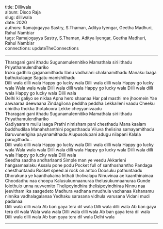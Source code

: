 title: Dilliwala  
album: Disco Raja  
slug: dilliwala  
date: 2020  
authors: Ramajogayya Sastry, S.Thaman, Aditya Iyengar, Geetha Madhuri, Rahul Nambiar  
tags: Ramajogayya Sastry, S.Thaman, Aditya Iyengar, Geetha Madhuri, Rahul Nambiar  
connections: updateTheConnections  

------------

Tharagani gani ithadu Sugunamulennitiko Mamathala siri ithadu Priyathamulendhariko  
Iruku gadhilo gaganamithadu Ilanu vadhalani chalanamithadu Manaku laaga bathukulaage Sagatu manishithadu  
Dilli wala dilli wala Happy go lucky wala Dilli wala dilli wala Happy go lucky wala Wala wala wala Dilli wala dilli wala Happy go lucky wala Dilli wala dilli wala Happy go lucky wala Dilli wala  
Delhi ki galiyo se niklaa Apna hero shaanaa Har pal masthi me jhoomein Yae aawaaraa deewaana Zindagilona peddha peddha Lekkalleni vaadu Cheeku chintha thokka thotakoora Lekke cheyyanivaadu  
Tharagani gani ithadu Sugunamulennitiko Mamathala siri ithadu Priyathamulendhariko  
Gadiyaaram mullu laaga Prathi nimisham pani chesthadu Mana kaalam buddhudilaa Manahshanthini pogesthaadu Viluva thelisina samayamithadu Baruvunerigina payanamithadu Alupusolupani adugu nilapani Kalala parugithadu..  
Dilli wala dilli wala Happy go lucky wala Dilli wala dilli wala Happy go lucky wala Wala wala wala Dilli wala dilli wala Happy go lucky wala Dilli wala dilli wala Happy go lucky wala Dilli wala  
Seedha saadha andharlaanti Simple man ye veedu Akkarleni hangaamaalaku Assalu pone podu Pocket full of santhoshamtho Pandaga chesthuntaadu Rocket speed ai rock on antoo Doosuku pothuntaadu  
Dhorakuna ye kaanthakaina Inthati tholivalapu Ninuvinaa ae kaanthinainaa Choodadhu naa choopu Kalusukunnaanuraa thelusukunnaanuraa Gunde lolothulo unna nuvvemito Thelipoyindhira thelisipoyindhiraa Ninnu naa jeevitham ika saagedeto Madhura vadhana mrudhula vachanaa Kshanamu ninnika vadhalagalanaa Yedhaku sarasana vidhula varusana Vidani mudi padanaa  
Dilli wala dilli wala Ab ban gaya tera dil wala Dilli wala dilli wala Ab ban gaya tera dil wala Wala wala wala Dilli wala dilli wala Ab ban gaya tera dil wala Dilli wala dilli wala Ab ban gaya tera dil wala Delhi wala  


------------
